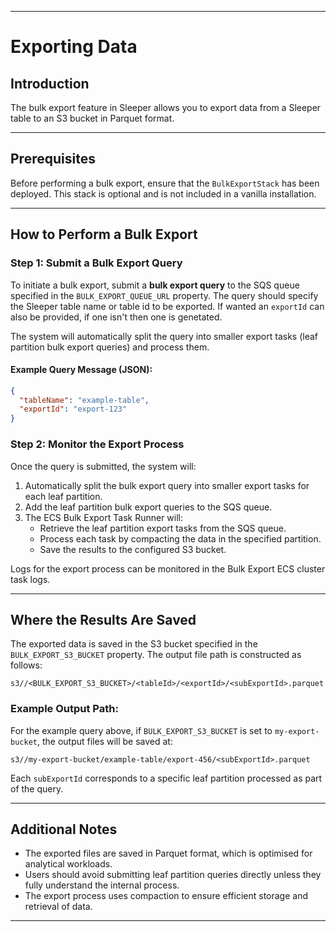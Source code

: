 
---

# Exporting Data

## Introduction

The bulk export feature in Sleeper allows you to export data from a Sleeper table to an S3 bucket in Parquet format.

---

## Prerequisites
Before performing a bulk export, ensure that the `BulkExportStack` has been deployed. This stack is optional and is not included in a vanilla installation.

---

## How to Perform a Bulk Export

### Step 1: Submit a Bulk Export Query

To initiate a bulk export, submit a **bulk export query** to the SQS queue specified in the `BULK_EXPORT_QUEUE_URL` property. The query should specify the Sleeper table name or table id to be exported. If wanted an `exportId` can also be provided, if one isn't then one is genetated.

The system will automatically split the query into smaller export tasks (leaf partition bulk export queries) and process them.

#### Example Query Message (JSON):
```json
{
  "tableName": "example-table",
  "exportId": "export-123"
}
```

### Step 2: Monitor the Export Process

Once the query is submitted, the system will:
1. Automatically split the bulk export query into smaller export tasks for each leaf partition.
2. Add the leaf partition bulk export queries to the SQS queue.
3. The ECS Bulk Export Task Runner will:
   - Retrieve the leaf partition export tasks from the SQS queue.
   - Process each task by compacting the data in the specified partition.
   - Save the results to the configured S3 bucket.

Logs for the export process can be monitored in the Bulk Export ECS cluster task logs.

---

## Where the Results Are Saved

The exported data is saved in the S3 bucket specified in the `BULK_EXPORT_S3_BUCKET` property. The output file path is constructed as follows:

```
s3//<BULK_EXPORT_S3_BUCKET>/<tableId>/<exportId>/<subExportId>.parquet
```

### Example Output Path:
For the example query above, if `BULK_EXPORT_S3_BUCKET` is set to `my-export-bucket`, the output files will be saved at:
```
s3//my-export-bucket/example-table/export-456/<subExportId>.parquet
```

Each `subExportId` corresponds to a specific leaf partition processed as part of the query.

---

## Additional Notes

- The exported files are saved in Parquet format, which is optimised for analytical workloads.
- Users should avoid submitting leaf partition queries directly unless they fully understand the internal process.
- The export process uses compaction to ensure efficient storage and retrieval of data.

---